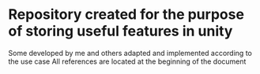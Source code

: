 # Repository created for the purpose of storing useful features in unity

Some developed by me and others adapted and implemented according to the use case
All references are located at the beginning of the document
